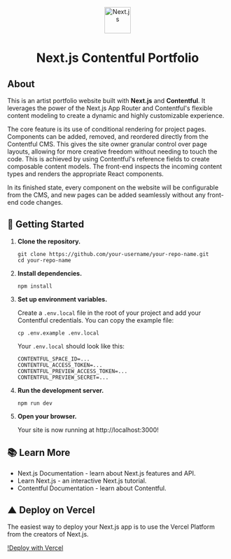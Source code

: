 <p align="center">
  <a href="https://nextjs.org">
    <img alt="Next.js" src="https://assets.vercel.com/image/upload/v1607554385/repositories/next-js/next-logo.png" width="60" />
  </a>
</p>
<h1 align="center">
  Next.js Contentful Portfolio
</h1>

## About

This is an artist portfolio website built with **Next.js** and **Contentful**. It leverages the power of the Next.js App Router and Contentful's flexible content modeling to create a dynamic and highly customizable experience.

The core feature is its use of conditional rendering for project pages. Components can be added, removed, and reordered directly from the Contentful CMS. This gives the site owner granular control over page layouts, allowing for more creative freedom without needing to touch the code. This is achieved by using Contentful's reference fields to create composable content models. The front-end inspects the incoming content types and renders the appropriate React components.

In its finished state, every component on the website will be configurable from the CMS, and new pages can be added seamlessly without any front-end code changes.

## 🚀 Getting Started

1.  **Clone the repository.**

    ```shell
    git clone https://github.com/your-username/your-repo-name.git
    cd your-repo-name
    ```

2.  **Install dependencies.**

    ```shell
    npm install
    ```

3.  **Set up environment variables.**

    Create a `.env.local` file in the root of your project and add your Contentful credentials. You can copy the example file:

    ```shell
    cp .env.example .env.local
    ```

    Your `.env.local` should look like this:
    ```
    CONTENTFUL_SPACE_ID=...
    CONTENTFUL_ACCESS_TOKEN=...
    CONTENTFUL_PREVIEW_ACCESS_TOKEN=...
    CONTENTFUL_PREVIEW_SECRET=...
    ```

4.  **Run the development server.**

    ```shell
    npm run dev
    ```

5.  **Open your browser.**

    Your site is now running at http://localhost:3000!

## 📚 Learn More

- Next.js Documentation - learn about Next.js features and API.
- Learn Next.js - an interactive Next.js tutorial.
- Contentful Documentation - learn about Contentful.

## ▲ Deploy on Vercel

The easiest way to deploy your Next.js app is to use the Vercel Platform from the creators of Next.js.

[!Deploy with Vercel](https://vercel.com/new/clone?repository-url=https://github.com/your-username/your-repo-name)